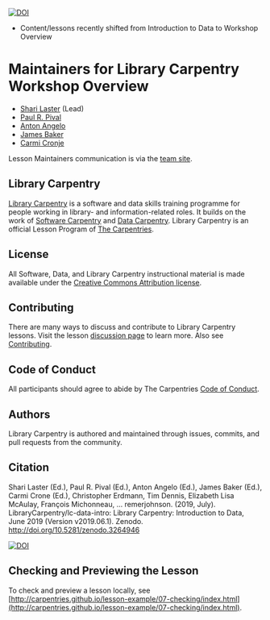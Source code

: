 [![DOI](https://zenodo.org/badge/DOI/10.5281/zenodo.3264946.svg)](https://doi.org/10.5281/zenodo.3264946)
* Content/lessons recently shifted from Introduction to Data to Workshop Overview

# Maintainers for Library Carpentry Workshop Overview
 
- [Shari Laster](https://github.com/sharilaster) (Lead)
- [Paul R. Pival](https://github.com/ppival)
- [Anton Angelo](https://github.com/antonangelo)
- [James Baker](https://github.com/drjwbaker)
- [Carmi Cronje](https://github.com/ccronje)

Lesson Maintainers communication is via the [team site](https://github.com/orgs/LibraryCarpentry/teams/lc-data-intro-maintainers).

## Library Carpentry

[Library Carpentry](https://librarycarpentry.org) is a software and data skills training programme for people working in library- and information-related roles. It builds on the work of [Software Carpentry](http://software-carpentry.org/) and [Data Carpentry](http://www.datacarpentry.org/). Library Carpentry is an official Lesson Program of [The Carpentries](https://carpentries.org/).

## License

All Software, Data, and Library Carpentry instructional material is made available under the [Creative Commons Attribution
license](https://github.com/LibraryCarpentry/lc-overview/blob/gh-pages/LICENSE.md).

## Contributing

There are many ways to discuss and contribute to Library Carpentry lessons. Visit the lesson [discussion page](https://librarycarpentry.org/lc-overview/discuss/index.html) to learn more. Also see [Contributing](https://github.com/LibraryCarpentry/lc-overview/blob/gh-pages/CONTRIBUTING.md).

## Code of Conduct

All participants should agree to abide by The Carpentries [Code of Conduct](https://docs.carpentries.org/topic_folders/policies/code-of-conduct.html).

## Authors

Library Carpentry is authored and maintained through issues, commits, and pull requests from the community.

## Citation

Shari Laster (Ed.), Paul R. Pival (Ed.), Anton Angelo (Ed.), James Baker (Ed.), Carmi Crone (Ed.), Christopher Erdmann, Tim Dennis, Elizabeth Lisa McAulay, François Michonneau, … remerjohnson. (2019, July). LibraryCarpentry/lc-data-intro: Library Carpentry: Introduction to Data, June 2019 (Version v2019.06.1). Zenodo. http://doi.org/10.5281/zenodo.3264946

[![DOI](https://zenodo.org/badge/DOI/10.5281/zenodo.3264946.svg)](https://doi.org/10.5281/zenodo.3264946)

## Checking and Previewing the Lesson

To check and preview a lesson locally, see [http://carpentries.github.io/lesson-example/07-checking/index.html](http://carpentries.github.io/lesson-example/07-checking/index.html).
